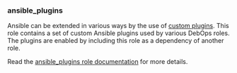 ### ansible_plugins

Ansible can be extended in various ways by the use of [custom
plugins](https://docs.ansible.com/ansible/latest/dev_guide/developing_plugins.html).
This role contains a set of custom Ansible plugins used by various
DebOps roles. The plugins are enabled by including this role as a
dependency of another role.

Read the [ansible_plugins role documentation](https://docs.debops.org/en/tags/v2.1.2^0/ansible/roles/ansible_plugins/) for more details.
